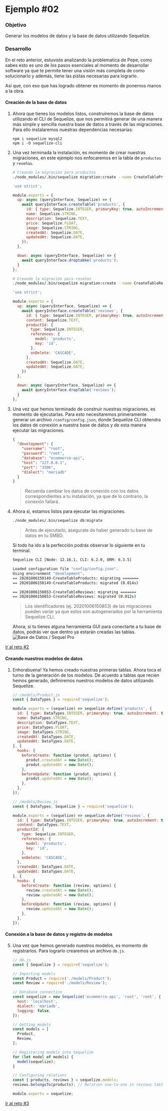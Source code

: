 # Ejemplo #02
### Objetivo
Generar los modelos de datos y la base de datos utilizando Sequelize.

### Desarrollo
En el reto anterior, estuviste analizando la problematica de Pepe, como sabes esto es uno de los pasos esenciales al momento de desarrollar software ya que te permite tener una visión más completa de como solucionarlo y además, tiene las pistas necesarias para lograrlo.

Así que, con eso que has logrado obtener es momento de ponernos manos a la obra.

#### Creación de la base de datos
1. Ahora que tienes los modelos listos, construiremos la base de datos utilizando el CLI de Sequelize, que nos permitirá generar de una manera más simple y sencilla nuestra base de datos a través de las migraciones. Para ello instalaremos nuestras dependencias necesarias:

    ```
    npm i sequelize mysql2
    npm i -D sequelize-cli
    ```

2. Una vez terminada la instalación, es momento de crear nuestras migraciones, en este ejemplo nos enfocaremos en la tabla de `productos` y `reseñas`.

    ```bash
    # Creando la migración para productos 
    ./node_modules/.bin/sequelize migration:create --name CreateTableProducts
    ```

    ```js
    'use strict';

    module.exports = {
      up: async (queryInterface, Sequelize) => {
        await queryInterface.createTable('products', {
          id: { type: Sequelize.INTEGER, primaryKey: true, autoIncrement: true },
          name: Sequelize.STRING,
          description: Sequelize.TEXT,
          price: Sequelize.FLOAT,
          image: Sequelize.STRING,
          createdAt: Sequelize.DATE,
          updatedAt: Sequelize.DATE,
        });
      },

      down: async (queryInterface, Sequelize) => {
        await queryInterface.droptabke('products');
      }
    };
    ```

    ```bash
    # Creando la migración para reseñas 
    ./node_modules/.bin/sequelize migration:create --name CreateTableReviews
    ```

    ```js
    'use strict';

    module.exports = {
      up: async (queryInterface, Sequelize) => {
        await queryInterface.createTable('reviews', {
          id: { type: Sequelize.INTEGER, primaryKey: true, autoIncrement: true },
          content: Sequelize.TEXT,
          productId: {
            type: Sequelize.INTEGER,
            references: {
              model: 'products',
              key: 'id',
            },
            onDelete: 'CASCADE',
          },
          createdAt: Sequelize.DATE,
          updatedAt: Sequelize.DATE,
        })
      },

      down: async (queryInterface, Sequelize) => {
        await queryInterface.dropTable('reviews');
      }
    };
    ```

2. Una vez que hemos terminado de construir nuestras migraciones, es momento de ejecutarlas. Para esto necesitaremos primeramente generar un archivo `/config/config.json`, donde Sequelize CLI obtendra los datos de conexión a nuestra base de datos y de esta manera ejecutar las migraciones.

    ```json
    {
      "development": {
        "username": "root",
        "password": "root",
        "database": "ecommerce-api",
        "host": "127.0.0.1",
        "port": "3306",
        "dialect": "mariadb"
      }
    }
    ```

    > Recuerda cambiar los datos de conexión con los datos correspondientes a tu instalación, ya que de lo contrario, la conexión fallará.

3. Ahora si, estamos listos para ejecutar las migraciones.

    ```bash
    ./node_modules/.bin/sequelize db:migrate
    ```

    > Antes de ejecutarlo, asegurate de haber generado tu base de datos en tu SMBD.

    Si todo ha ido a la perfección podrás observar lo siguiente en tu terminal.

    ```bash
    Sequelize CLI [Node: 12.16.1, CLI: 6.2.0, ORM: 6.3.5]

    Loaded configuration file "config/config.json".
    Using environment "development".
    == 20201006150149-CreateTableProducts: migrating =======
    == 20201006150149-CreateTableProducts: migrated (0.014s)

    == 20201006150853-CreateTableReviews: migrating =======
    == 20201006150853-CreateTableReviews: migrated (0.012s)
    ```

    > Los identificadores (ej. 20201006150853) de las migraciones pueden variar ya que estos son autogenerados por la herramienta Sequelize CLI.

    Ahora, si tu tienes alguna herramienta GUI para conectarte a tu base de datos, podrás ver que dentro ya estarán creadas las tablas.
    ![Base de Datos / Sequel Pro](./docs/database.png)

  [Ir al reto #2](../reto-02/README.md)

#### Creando nuestros modelos de datos
1. Enhorabuena! Ya hemos creado nuestras primeras tablas. Ahora toca el turno de la generación de los modelos. De acuerdo a tablas que recien hemos generado, definiremos nuestros modelos de datos utilizando Sequelize.

    ```js
    // /models/Product.js
    const { DataTypes } = require('sequelize');

    module.exports = (sequelize) => sequelize.define('products', {
      id: { type: DataTypes.INTEGER, primaryKey: true, autoIncrement: true },
      name: DataTypes.STRING,
      description: DataTypes.TEXT,
      price: DataTypes.FLOAT,
      image: DataTypes.STRING,
      createdAt: DataTypes.DATE,
      updatedAt: DataTypes.DATE,
    }, {
      hooks: {
        beforeCreate: function (produt, options) {
          produt.createdAt = new Date();
          produt.updatedAt = new Date();
        },
        beforeUpdate: function (produt, options) {
          produt.updatedAt = new Date();
        },
      },
    });
    ```

    ```js
    // /models/Review.js
    const { DataTypes, Sequelize } = require('sequelize');

    module.exports = (sequelize) => sequelize.define('reviews', {
      id: { type: DataTypes.INTEGER, primaryKey: true, autoIncrement: true },
      content: DataTypes.TEXT,
      productId: {
        type: Sequelize.INTEGER,
        references: {
          model: 'products',
          key: 'id',
        },
        onDelete: 'CASCADE',
      },
      createdAt: DataTypes.DATE,
      updatedAt: DataTypes.DATE,
    }, {
      hooks: {
        beforeCreate: function (review, options) {
          review.createdAt = new Date();
          review.updatedAt = new Date();
        },
        beforeUpdate: function (review, options) {
          review.updatedAt = new Date();
        },
      },
    });
    ```

#### Conexión a la base de datos y registro de modelos
5. Una vez que hemos generado nuestros modelos, es momento de registrarlos. Para lograrlo crearemos un archivo `db.js`.

    ```js
    // db.js
    const { Sequelize } = require('sequelize');

    // Importing models
    const Product = require('./models/Product');
    const Review = require('./models/Review');

    // Database connection
    const sequelize = new Sequelize('ecommerce-api', 'root', 'root', {
      host: 'localhost',
      dialect: 'mariadb',
      logging: false,
    });

    // Getting models
    const models = [
      Product,
      Review,
    ];

    // Registering models into Sequelize
    for (let model of models) {
      model(sequelize);
    }

    // Configuring relations
    const { products, reviews } = sequelize.models;
    reviews.belongsTo(products); // Relation one-to-one in reviews table

    module.exports = sequelize;
    ```

[Ir al reto #3](../reto-03/README.md)
